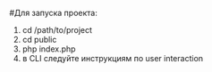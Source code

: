 #Для запуска проекта:
1) cd /path/to/project
2) cd public
3) php index.php
4) в CLI следуйте инструкциям по user interaction

